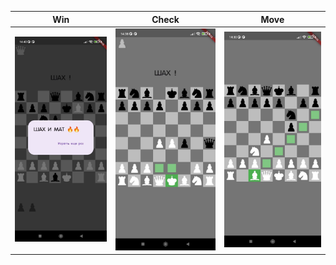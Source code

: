 Win                |  Check                | Move 
:-------------------------:|:-------------------------:|:-------------------------:
![](https://github.com/taupattinson/Chess-Flutter/blob/main/assets/images/1.jpg?raw=true)|![](https://github.com/taupattinson/Chess-Flutter/blob/main/assets/images/2.jpg?raw=true)|![](https://github.com/taupattinson/Chess-Flutter/blob/main/assets/images/3.jpg?raw=true)
